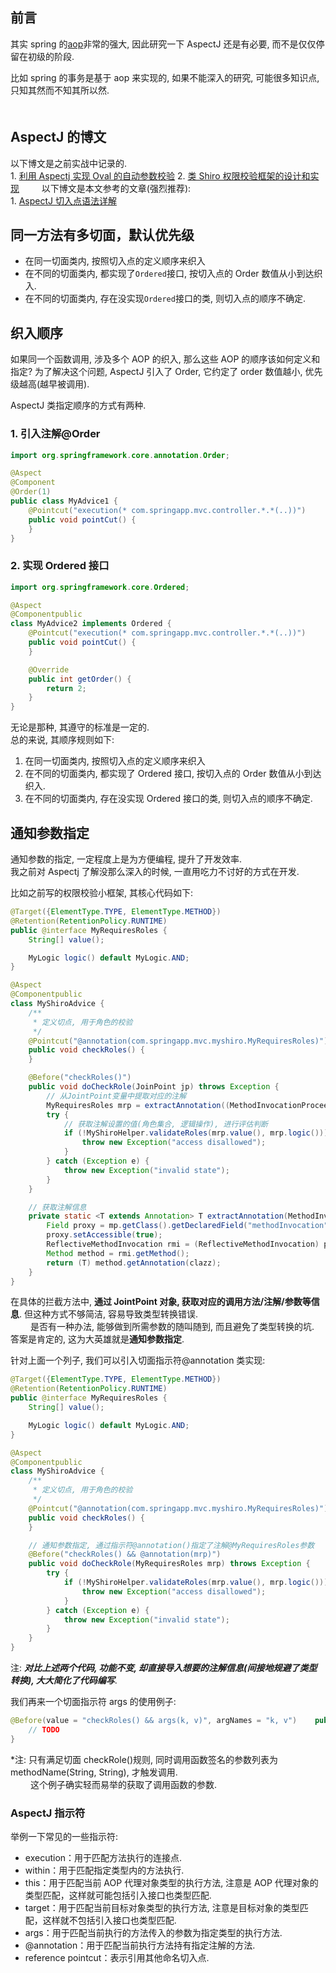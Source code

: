 ## 前言

其实 spring 的[aop](https://so.csdn.net/so/search?q=aop&spm=1001.2101.3001.7020)非常的强大, 因此研究一下 AspectJ 还是有必要, 而不是仅仅停留在初级的阶段.  

比如 spring 的事务是基于 aop 来实现的, 如果不能深入的研究, 可能很多知识点, 只知其然而不知其所以然.  
　　

## AspectJ 的博文

以下博文是之前实战中记录的.  
1. [利用 Aspectj 实现 Oval 的自动参数校验](https://www.cnblogs.com/mumuxinfei/p/9328057.html)
2. [类 Shiro 权限校验框架的设计和实现](https://www.cnblogs.com/mumuxinfei/p/9339086.html)
　　
以下博文是本文参考的文章(强烈推荐):  
1. [AspectJ 切入点语法详解](http://jinnianshilongnian.iteye.com/blog/1415606)

## 同一方法有多切面，默认优先级

- 在同一切面类内, 按照切入点的定义顺序来织入
- 在不同的切面类内, 都实现了`Ordered`接口, 按切入点的 Order 数值从小到达织入.
- 在不同的切面类内, 存在没实现`Ordered`接口的类, 则切入点的顺序不确定.

## 织入顺序

如果同一个函数调用, 涉及多个 AOP 的织入, 那么这些 AOP 的顺序该如何定义和指定? 为了解决这个问题, AspectJ 引入了 Order, 它约定了 order 数值越小, 优先级越高(越早被调用).  

AspectJ 类指定顺序的方式有两种.

### 1. 引入注解@Order

```java
import org.springframework.core.annotation.Order;

@Aspect
@Component
@Order(1)
public class MyAdvice1 {
    @Pointcut("execution(* com.springapp.mvc.controller.*.*(..))")
    public void pointCut() {
    }
}
```

### 2. 实现 Ordered 接口

```java
import org.springframework.core.Ordered;

@Aspect
@Componentpublic
class MyAdvice2 implements Ordered {
    @Pointcut("execution(* com.springapp.mvc.controller.*.*(..))")
    public void pointCut() {
    }

    @Override
    public int getOrder() {
        return 2;
    }
}
```

无论是那种, 其遵守的标准是一定的.  
总的来说, 其顺序规则如下:  
1. 在同一切面类内, 按照切入点的定义顺序来织入
2. 在不同的切面类内, 都实现了 Ordered 接口, 按切入点的 Order 数值从小到达织入.
3. 在不同的切面类内, 存在没实现 Ordered 接口的类, 则切入点的顺序不确定.

## 通知参数指定

通知参数的指定, 一定程度上是为方便编程, 提升了开发效率.  
我之前对 Aspectj 了解没那么深入的时候, 一直用吃力不讨好的方式在开发.  

比如之前写的权限校验小框架, 其核心代码如下:

```java
@Target({ElementType.TYPE, ElementType.METHOD})
@Retention(RetentionPolicy.RUNTIME)
public @interface MyRequiresRoles {
    String[] value();

    MyLogic logic() default MyLogic.AND;
}

@Aspect
@Componentpublic
class MyShiroAdvice {
    /**
     * 定义切点, 用于角色的校验
     */
    @Pointcut("@annotation(com.springapp.mvc.myshiro.MyRequiresRoles)")
    public void checkRoles() {
    }

    @Before("checkRoles()")
    public void doCheckRole(JoinPoint jp) throws Exception {
        // 从JointPoint变量中提取对应的注解
        MyRequiresRoles mrp = extractAnnotation((MethodInvocationProceedingJoinPoint) jp, MyRequiresRoles.class);
        try {
            // 获取注解设置的值(角色集合, 逻辑操作), 进行评估判断
            if (!MyShiroHelper.validateRoles(mrp.value(), mrp.logic())) {
                throw new Exception("access disallowed");
            }
        } catch (Exception e) {
            throw new Exception("invalid state");
        }
    }

    // 获取注解信息
    private static <T extends Annotation> T extractAnnotation(MethodInvocationProceedingJoinPoint mp, Class<T> clazz) throws Exception {
        Field proxy = mp.getClass().getDeclaredField("methodInvocation");
        proxy.setAccessible(true);
        ReflectiveMethodInvocation rmi = (ReflectiveMethodInvocation) proxy.get(mp);
        Method method = rmi.getMethod();
        return (T) method.getAnnotation(clazz);
    }
}
```

在具体的拦截方法中, **通过 JointPoint 对象, 获取对应的调用方法/注解/参数等信息**. 但这种方式不够简洁, 容易导致类型转换错误.  
　　
是否有一种办法, 能够做到所需参数的随叫随到, 而且避免了类型转换的坑.  
答案是肯定的, 这为大英雄就是**通知参数指定**.  

针对上面一个列子, 我们可以引入切面指示符@annotation 类实现:

```java
@Target({ElementType.TYPE, ElementType.METHOD})
@Retention(RetentionPolicy.RUNTIME)
public @interface MyRequiresRoles {
    String[] value();

    MyLogic logic() default MyLogic.AND;
}

@Aspect
@Componentpublic
class MyShiroAdvice {
    /**
     * 定义切点, 用于角色的校验
     */
    @Pointcut("@annotation(com.springapp.mvc.myshiro.MyRequiresRoles)")
    public void checkRoles() {
    }

    // 通知参数指定, 通过指示符@annotation()指定了注解@MyRequiresRoles参数
    @Before("checkRoles() && @annotation(mrp)")
    public void doCheckRole(MyRequiresRoles mrp) throws Exception {
        try {
            if (!MyShiroHelper.validateRoles(mrp.value(), mrp.logic())) {
                throw new Exception("access disallowed");
            }
        } catch (Exception e) {
            throw new Exception("invalid state");
        }
    }
}
```

注: **_对比上述两个代码, 功能不变, 却直接导入想要的注解信息(间接地规避了类型转换), 大大简化了代码编写_**.

我们再来一个切面指示符 args 的使用例子:

```java
@Before(value = "checkRoles() && args(k, v)", argNames = "k, v")    public void doCheckRole2(String k, String v) {
    // TODO
}
```

*注: 只有满足切面 checkRole()规则, 同时调用函数签名的参数列表为 methodName(String, String), 才触发调用.  
　　
这个例子确实轻而易举的获取了调用函数的参数.

### AspectJ 指示符

举例一下常见的一些指示符:

- execution：用于匹配方法执行的连接点.
- within：用于匹配指定类型内的方法执行.
- this：用于匹配当前 AOP 代理对象类型的执行方法, 注意是 AOP 代理对象的类型匹配，这样就可能包括引入接口也类型匹配.
- target：用于匹配当前目标对象类型的执行方法, 注意是目标对象的类型匹配，这样就不包括引入接口也类型匹配.
- args：用于匹配当前执行的方法传入的参数为指定类型的执行方法.
- @annotation：用于匹配当前执行方法持有指定注解的方法.
- reference pointcut：表示引用其他命名切入点.
